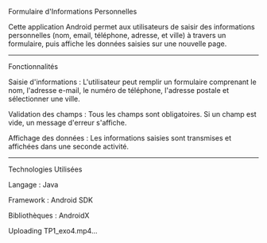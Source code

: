 Formulaire d'Informations Personnelles

Cette application Android permet aux utilisateurs de saisir des informations personnelles (nom, email, téléphone, adresse, et ville) à travers un formulaire, puis affiche les données saisies sur une nouvelle page.
________________________________________________________________________________________________________________________________________
Fonctionnalités

Saisie d'informations : L'utilisateur peut remplir un formulaire comprenant le nom, l'adresse e-mail, le numéro de téléphone, l'adresse postale et sélectionner une ville.

Validation des champs : Tous les champs sont obligatoires. Si un champ est vide, un message d'erreur s'affiche.

Affichage des données : Les informations saisies sont transmises et affichées dans une seconde activité.
_________________________________________________________________________________________________________________________________________________
Technologies Utilisées

Langage : Java

Framework : Android SDK

Bibliothèques : AndroidX

Uploading TP1_exo4.mp4…

